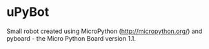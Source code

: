# uPyBot
Small robot created using MicroPython (http://micropython.org/) and pyboard - the Micro Python Board version 1.1.
